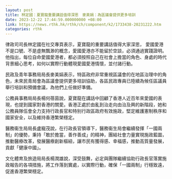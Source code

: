```yaml
---
layout: post
title: 林定國：夏寶龍重要講話值得深思　麥美娟：為區議會提供更多培訓
date: 2023-12-22 17:44:59.000000000 +08:00
link: https://news.rthk.hk/rthk/ch/component/k2/1733438-20231222.htm
categories: rthk
---
```


律政司司長林定國在社交專頁表示，夏寶龍的重要講話值得大家深思， 愛國愛港不是口號、不是虛無飄渺的概念，愛國愛港亦不能留於空談，必須通過實踐證明。他指出，每位自命愛國愛港者，都必須按照自己在社會上擔當的角色、身處的時代背景細心思考，如何以實際行動體現愛國愛港情懷，並付諸行動。

民政及青年事務局局長麥美娟表示，特區政府非常重視區議會的在地區治理中的角色，未來民青局會為區議會提供更多培訓協助，各區民政專員已陸續為候任區議員舉行培訓和預備會議，為他們上任做好準備。

公務員事務局局長楊何蓓茵說，夏寶龍在講話中回顧了香港人近百年來愛國的表現，也提到國家對香港的關愛。香港正處於由亂到治走向由治及興的新階段，她和公務員隊伍會全力支持行政長官和特别行政區政府有效施政，堅定維護憲制秩序和國家安全，以及維持香港繁榮穩定。

醫務衞生局局長盧寵茂說，在行政長官領導下，醫務衞生局會繼續發揮「一國兩制」的優勢，秉持「敢於擔當，善作善成」的精神，團結社會力量實現施政藍圖，推動醫療改革，發展醫療創新樞紐，讓市民有獲得感、幸福感，推動高質量發展，貢獻「健康中國」。

文化體育及旅遊局局長楊潤雄說，深受鼓舞，必定與團隊繼續協助行政長官落實施政報告的各項措施，將工作落到實處，以實際行動，確保「一國兩制」行穩致遠，促進香港繁榮穩定。
